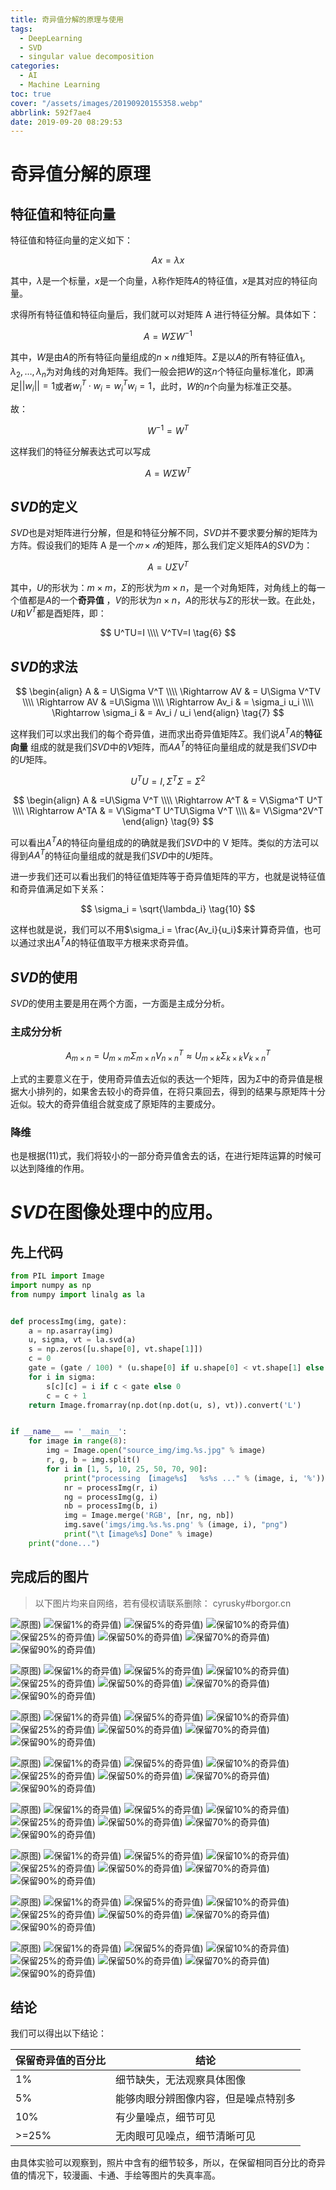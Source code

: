 ```yaml
---
title: 奇异值分解的原理与使用
tags:
  - DeepLearning
  - SVD
  - singular value decomposition
categories:
  - AI
  - Machine Learning
toc: true
cover: "/assets/images/20190920155358.webp"
abbrlink: 592f7ae4
date: 2019-09-20 08:29:53
---
```


# 奇异值分解的原理

## 特征值和特征向量

特征值和特征向量的定义如下：

$$
Ax = \lambda x
\tag{1}
$$

其中，$\lambda$是一个标量，$x$是一个向量，$\lambda$称作矩阵$A$的特征值，$x$是其对应的特征向量。

求得所有特征值和特征向量后，我们就可以对矩阵 A 进行特征分解。具体如下：

$$
A = W \Sigma W^{-1}
\tag{2}
$$

其中，$W$是由$A$的所有特征向量组成的$n\times n$维矩阵。$\Sigma$是以$A$的所有特征值$\lambda_1,\lambda_2,\dots,
\lambda_n$为对角线的对角矩阵。我们一般会把$W$的这$n$个特征向量标准化，即满足$||w_i|| = 1$或者$w_i^T \cdot w_i = w_i^T
w_i=1$，此时，$W$的$n$个向量为标准正交基。

故：

$$
W^{-1} = W^T
\tag{3}
$$

这样我们的特征分解表达式可以写成

$$
A = W \Sigma W^T
\tag{4}
$$

<!-- more -->

## $SVD$的定义

$SVD$也是对矩阵进行分解，但是和特征分解不同，$SVD$并不要求要分解的矩阵为方阵。假设我们的矩阵 A
是一个$𝑚×𝑛$的矩阵，那么我们定义矩阵$A$的$SVD$为：

$$
A = U\Sigma V^T
\tag{5}
$$

其中，$U$的形状为：$m \times m$，$\Sigma$的形状为$m \times n$，是一个对角矩阵，对角线上的每一个值都是$A$的一个**奇异值**
，$V$的形状为$n \times n$，$A$的形状与$\Sigma$的形状一致。在此处，$U$和$V^T$都是酉矩阵，即：

$$
U^TU=I \\\\ V^TV=I
\tag{6}
$$

## $SVD$的求法

$$
\begin{align}
A & = U\Sigma V^T \\\\
\Rightarrow AV & = U\Sigma V^TV \\\\
\Rightarrow AV & =U\Sigma \\\\
\Rightarrow Av_i & = \sigma_i u_i \\\\
\Rightarrow \sigma_i & = Av_i / u_i
\end{align}
\tag{7}
$$

这样我们可以求出我们的每个奇异值，进而求出奇异值矩阵$\Sigma$。我们说$A^TA$的**特征向量**
组成的就是我们$SVD$中的$V$矩阵，而$AA^T$的特征向量组成的就是我们$SVD$中的$U$矩阵。

$$
U^TU=I, \Sigma^T\Sigma=\Sigma^2
\tag{8}
$$

$$
\begin{align}
A & =U\Sigma V^T \\\\
\Rightarrow A^T & = V\Sigma^T U^T \\\\
\Rightarrow A^TA & = V\Sigma^T U^TU\Sigma V^T \\\\
&= V\Sigma^2V^T
\end{align}
\tag{9}
$$

可以看出$A^T A$的特征向量组成的的确就是我们$SVD$中的 V 矩阵。类似的方法可以得到$AA^T$的特征向量组成的就是我们$SVD$中的$U$矩阵。

进一步我们还可以看出我们的特征值矩阵等于奇异值矩阵的平方，也就是说特征值和奇异值满足如下关系：

$$
\sigma_i = \sqrt{\lambda_i}
\tag{10}
$$

这样也就是说，我们可以不用$\sigma_i = \frac{Av_i}{u_i}$来计算奇异值，也可以通过求出$A^T A$的特征值取平方根来求奇异值。

## $SVD$的使用

$SVD$的使用主要是用在两个方面，一方面是主成分分析。

### 主成分分析

$$
A_{m \times n} = U_{m \times m}\Sigma_{m \times n} V^T_{n \times n} \approx U_{m \times k}\Sigma_{k \times k} V^T_{k
\times n}
\tag{11}
$$

上式的主要意义在于，使用奇异值去近似的表达一个矩阵，因为$\Sigma$中的奇异值是根据大小排列的，如果舍去较小的奇异值，在将只乘回去，得到的结果与原矩阵十分近似。较大的奇异值组合就变成了原矩阵的主要成分。

### 降维

也是根据$(11)$式，我们将较小的一部分奇异值舍去的话，在进行矩阵运算的时候可以达到降维的作用。

# $SVD$在图像处理中的应用。

## 先上代码

```python
from PIL import Image
import numpy as np
from numpy import linalg as la


def processImg(img, gate):
    a = np.asarray(img)
    u, sigma, vt = la.svd(a)
    s = np.zeros([u.shape[0], vt.shape[1]])
    c = 0
    gate = (gate / 100) * (u.shape[0] if u.shape[0] < vt.shape[1] else vt.shape[1])
    for i in sigma:
        s[c][c] = i if c < gate else 0
        c = c + 1
    return Image.fromarray(np.dot(np.dot(u, s), vt)).convert('L')


if __name__ == '__main__':
    for image in range(8):
        img = Image.open("source_img/img.%s.jpg" % image)
        r, g, b = img.split()
        for i in [1, 5, 10, 25, 50, 70, 90]:
            print("processing 【image%s】  %s%s ..." % (image, i, '%'))
            nr = processImg(r, i)
            ng = processImg(g, i)
            nb = processImg(b, i)
            img = Image.merge('RGB', [nr, ng, nb])
            img.save('imgs/img.%s.%s.png' % (image, i), "png")
            print("\t【image%s】Done" % image)
    print("done...")
```

## 完成后的图片

> 以下图片均来自网络，若有侵权请联系删除： cyrusky#borgor.cn

![原图)](/assets/images/img.0.1.webp)
![保留1%的奇异值)](/assets/images/img.0.1.webp)
![保留5%的奇异值)](/assets/images/img.0.1.webp)
![保留10%的奇异值)](/assets/images/img.0.1.webp)
![保留25%的奇异值)](/assets/images/img.0.1.webp)
![保留50%的奇异值)](/assets/images/img.0.1.webp)
![保留70%的奇异值)](/assets/images/img.0.1.webp)
![保留90%的奇异值)](/assets/images/img.0.1.webp)

![原图)](/assets/images/img.0.1.webp)
![保留1%的奇异值)](/assets/images/img.0.1.webp)
![保留5%的奇异值)](/assets/images/img.0.1.webp)
![保留10%的奇异值)](/assets/images/img.0.1.webp)
![保留25%的奇异值)](/assets/images/img.0.1.webp)
![保留50%的奇异值)](/assets/images/img.0.1.webp)
![保留70%的奇异值)](/assets/images/img.0.1.webp)
![保留90%的奇异值)](/assets/images/img.0.1.webp)

![原图)](/assets/images/img.0.1.webp)
![保留1%的奇异值)](/assets/images/img.0.1.webp)
![保留5%的奇异值)](/assets/images/img.0.1.webp)
![保留10%的奇异值)](/assets/images/img.0.1.webp)
![保留25%的奇异值)](/assets/images/img.0.1.webp)
![保留50%的奇异值)](/assets/images/img.0.1.webp)
![保留70%的奇异值)](/assets/images/img.0.1.webp)
![保留90%的奇异值)](/assets/images/img.0.1.webp)

![原图)](/assets/images/img.0.1.webp)
![保留1%的奇异值)](/assets/images/img.0.1.webp)
![保留5%的奇异值)](/assets/images/img.0.1.webp)
![保留10%的奇异值)](/assets/images/img.0.1.webp)
![保留25%的奇异值)](/assets/images/img.0.1.webp)
![保留50%的奇异值)](/assets/images/img.0.1.webp)
![保留70%的奇异值)](/assets/images/img.0.1.webp)
![保留90%的奇异值)](/assets/images/img.0.1.webp)

![原图)](/assets/images/img.0.1.webp)
![保留1%的奇异值)](/assets/images/img.0.1.webp)
![保留5%的奇异值)](/assets/images/img.0.1.webp)
![保留10%的奇异值)](/assets/images/img.0.1.webp)
![保留25%的奇异值)](/assets/images/img.0.1.webp)
![保留50%的奇异值)](/assets/images/img.0.1.webp)
![保留70%的奇异值)](/assets/images/img.0.1.webp)
![保留90%的奇异值)](/assets/images/img.0.1.webp)

![原图)](/assets/images/img.0.1.webp)
![保留1%的奇异值)](/assets/images/img.0.1.webp)
![保留5%的奇异值)](/assets/images/img.0.1.webp)
![保留10%的奇异值)](/assets/images/img.0.1.webp)
![保留25%的奇异值)](/assets/images/img.0.1.webp)
![保留50%的奇异值)](/assets/images/img.0.1.webp)
![保留70%的奇异值)](/assets/images/img.0.1.webp)
![保留90%的奇异值)](/assets/images/img.0.1.webp)

![原图)](/assets/images/img.0.1.webp)
![保留1%的奇异值)](/assets/images/img.0.1.webp)
![保留5%的奇异值)](/assets/images/img.0.1.webp)
![保留10%的奇异值)](/assets/images/img.0.1.webp)
![保留25%的奇异值)](/assets/images/img.0.1.webp)
![保留50%的奇异值)](/assets/images/img.0.1.webp)
![保留70%的奇异值)](/assets/images/img.0.1.webp)
![保留90%的奇异值)](/assets/images/img.0.1.webp)

![原图)](/assets/images/img.0.1.webp)
![保留1%的奇异值)](/assets/images/img.0.1.webp)
![保留5%的奇异值)](/assets/images/img.0.1.webp)
![保留10%的奇异值)](/assets/images/img.0.1.webp)
![保留25%的奇异值)](/assets/images/img.0.1.webp)
![保留50%的奇异值)](/assets/images/img.0.1.webp)
![保留70%的奇异值)](/assets/images/img.0.1.webp)
![保留90%的奇异值)](/assets/images/img.0.1.webp)

</div>

## 结论

我们可以得出以下结论：

| 保留奇异值的百分比 | 结论                 |
|-----------|--------------------|
| 1%        | 细节缺失，无法观察具体图像      |
| 5%        | 能够肉眼分辨图像内容，但是噪点特别多 |
| 10%       | 有少量噪点，细节可见         |
| >=25%     | 无肉眼可见噪点，细节清晰可见     |

由具体实验可以观察到，照片中含有的细节较多，所以，在保留相同百分比的奇异值的情况下，较漫画、卡通、手绘等图片的失真率高。
